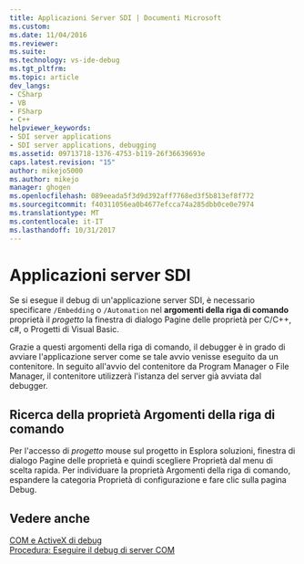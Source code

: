 ```yaml
---
title: Applicazioni Server SDI | Documenti Microsoft
ms.custom: 
ms.date: 11/04/2016
ms.reviewer: 
ms.suite: 
ms.technology: vs-ide-debug
ms.tgt_pltfrm: 
ms.topic: article
dev_langs:
- CSharp
- VB
- FSharp
- C++
helpviewer_keywords:
- SDI server applications
- SDI server applications, debugging
ms.assetid: 09713718-1376-4753-b119-26f36639693e
caps.latest.revision: "15"
author: mikejo5000
ms.author: mikejo
manager: ghogen
ms.openlocfilehash: 089eeada5f3d9d392aff7768ed3f5b813ef8f772
ms.sourcegitcommit: f40311056ea0b4677efcca74a285dbb0ce0e7974
ms.translationtype: MT
ms.contentlocale: it-IT
ms.lasthandoff: 10/31/2017
---
```

# <a name="sdi-server-applications"></a>Applicazioni server SDI
Se si esegue il debug di un'applicazione server SDI, è necessario specificare `/Embedding` o `/Automation` nel **argomenti della riga di comando** proprietà il *progetto* la finestra di dialogo Pagine delle proprietà per C/C++, c#, o Progetti di Visual Basic.  
  
 Grazie a questi argomenti della riga di comando, il debugger è in grado di avviare l'applicazione server come se tale avvio venisse eseguito da un contenitore. In seguito all'avvio del contenitore da Program Manager o File Manager, il contenitore utilizzerà l'istanza del server già avviata dal debugger.  
  
## <a name="finding-the-command-line-arguments-property"></a>Ricerca della proprietà Argomenti della riga di comando  
 Per l'accesso di *progetto* mouse sul progetto in Esplora soluzioni, finestra di dialogo Pagine delle proprietà e quindi scegliere Proprietà dal menu di scelta rapida. Per individuare la proprietà Argomenti della riga di comando, espandere la categoria Proprietà di configurazione e fare clic sulla pagina Debug.  
  
## <a name="see-also"></a>Vedere anche  
 [COM e ActiveX di debug](../debugger/com-and-activex-debugging.md)   
 [Procedura: Eseguire il debug di server COM](../debugger/how-to-debug-com-servers.md)